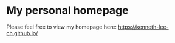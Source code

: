 # My personal homepage

Please feel free to view my homepage here: https://kenneth-lee-ch.github.io/
